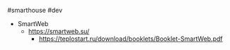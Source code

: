 #smarthouse #dev 

- SmartWeb
	- https://smartweb.su/
		- https://teplostart.ru/download/booklets/Booklet-SmartWeb.pdf